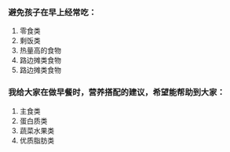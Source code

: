 ### 避免孩子在早上经常吃：
1. 零食类
2. 剩饭类
3. 热量高的食物
4. 路边摊类食物
5. 路边摊类食物

### 我给大家在做早餐时，营养搭配的建议，希望能帮助到大家：
1. 主食类
2. 蛋白质类
3. 蔬菜水果类
4. 优质脂肪类